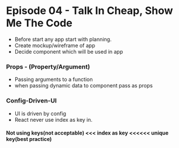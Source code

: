 # Episode 04 - Talk In Cheap, Show Me The Code

- Before start any app start with planning.
- Create mockup/wireframe of app
- Decide component which will be used in app

### Props - (Property/Argument)

- Passing arguments to a function
- when passing dynamic data to component pass as props

### Config-Driven-UI

- UI is driven by config
- React never use index as key in.

#### Not using keys(not acceptable) <<< index as key <<<<<< unique key(best practice)
